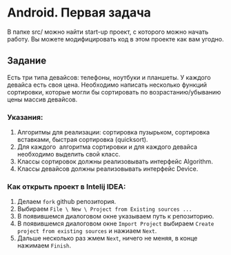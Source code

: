 Android. Первая задача
======================

В папке src/ можно найти start-up проект, с которого можно начать работу. Вы можете модифицировать код в этом проекте как вам угодно.

## Задание
Есть три типа девайсов: телефоны, ноутбуки и планшеты. У каждого девайса есть своя цена.
Необходимо написать несколько функций сортировки, которые могли бы сортировать по возрастанию/убыванию цены массив девайсов.

### Указания:
1. Алгоритмы для реализации: сортировка пузырьком, сортировка вставками, быстрая сортировка (quicksort).
2. Для каждого  алгоритма сортировки и для каждого девайса необходимо выделить свой класс.
3. Классы сортировок должны реализовывать интерфейс Algorithm.
4. Классы девайсов должны реализовывать интерфейс Device.

### Как открыть проект в Intelij IDEA:
1. Делаем `fork` github репозитория.
2. Выбираем `File \ New \ Project from Existing sources ...`
3. В появившемся диалоговом окне указываем путь к репозиторию.
4. В появившемся диалоговом окне `Import Project` выбираем `Create project from existing sources` и нажиаем `Next`.
5. Дальше несколько раз жмем `Next`, ничего не меняя, в конце нажимаем `Finish`.